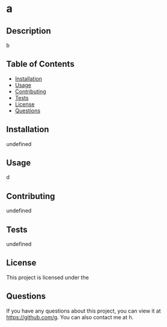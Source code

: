 
  # a

  ## Description
  b

  ## Table of Contents
  * [Installation](#installation)
  * [Usage](#usage)
  * [Contributing](#contributing)
  * [Tests](#tests)
  * [License](#license)
  * [Questions](#questions)

  ## Installation
  undefined

  ## Usage
  d

  ## Contributing
  undefined

  ## Tests
  undefined

  ## License 
  This project is licensed under the 

  ## Questions
  If you have any questions about this project, you can view it at https://github.com/g. You can also contact me at h. 
  
